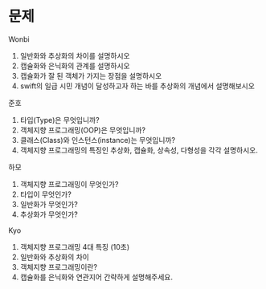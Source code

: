 # 문제
Wonbi
1. 일반화와 추상화의 차이를 설명하시오
2. 캡슐화와 은닉화의 관계를 설명하시오
3. 캡슐화가 잘 된 객체가 가지는 장점을 설명하시오
4. swift의 일급 시민 개념이 달성하고자 하는 바를 추상화의 개념에서 설명해보시오

준호
1. 타입(Type)은 무엇입니까?
2. 객체지향 프로그래밍(OOP)은 무엇입니까?
3. 클래스(Class)와 인스턴스(instance)는 무엇입니까?
4. 객체지향 프로그래밍의 특징인 추상화, 캡슐화, 상속성, 다형성을 각각 설명하시오.

하모
1. 객체지향 프로그래밍이 무엇인가?
2. 타입이 무엇인가?
3. 일반화가 무엇인가?
4. 추상화가 무엇인가?

Kyo
1. 객체지향 프로그래밍 4대 특징 (10초)
2. 일반화와 추상화의 차이
3. 객체지향 프로그래밍이란?
4. 캡슐화를 은닉화와 연관지어 간략하게 설명해주세요.

